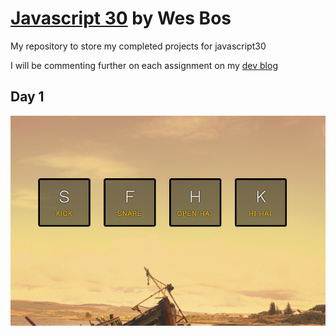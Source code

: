 # [Javascript 30](https://javascript30.com/) by Wes Bos

My repository to store my completed projects for javascript30

I will be commenting further on each assignment on my [dev blog](https://punkty.github.com/devBlog)

## Day 1

![drum kit](/thumbs/day1.png)
